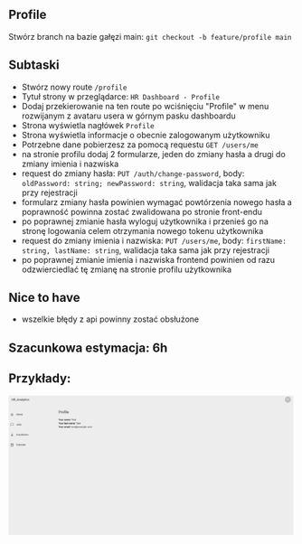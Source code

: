 ## Profile
Stwórz branch na bazie gałęzi main:
`git checkout -b feature/profile main`

## Subtaski
- Stwórz nowy route `/profile` 
- Tytuł strony w przeglądarce: `HR Dashboard - Profile`
- Dodaj przekierowanie na ten route po wciśnięciu "Profile" w menu rozwijanym z avataru usera w górnym pasku dashboardu
- Strona wyświetla nagłówek `Profile`
- Strona wyświetla informacje o obecnie zalogowanym użytkowniku
- Potrzebne dane pobierzesz za pomocą requestu `GET /users/me`
- na stronie profilu dodaj 2 formularze, jeden do zmiany hasła a drugi do zmiany imienia i nazwiska
- request do zmiany hasła: `PUT /auth/change-password`, body: `oldPassword: string; newPassword: string`, walidacja taka sama jak przy rejestracji
- formularz zmiany hasła powinien wymagać powtórzenia nowego hasła a poprawność powinna zostać zwalidowana po stronie front-endu
- po poprawnej zmianie hasła wyloguj użytkownika i przenieś go na stronę logowania celem otrzymania nowego tokenu użytkownika
- request do zmiany imienia i nazwiska: `PUT /users/me`, body: `firstName: string, lastName: string`, walidacja taka sama jak przy rejestracji
- po poprawnej zmianie imienia i nazwiska frontend powinien od razu odzwierciedlać tę zmianę na stronie profilu użytkownika

## Nice to have
- wszelkie błędy z api powinny zostać obsłużone

## Szacunkowa estymacja: 6h

## Przykłady:
![Profile](./profile.png "Profile")

